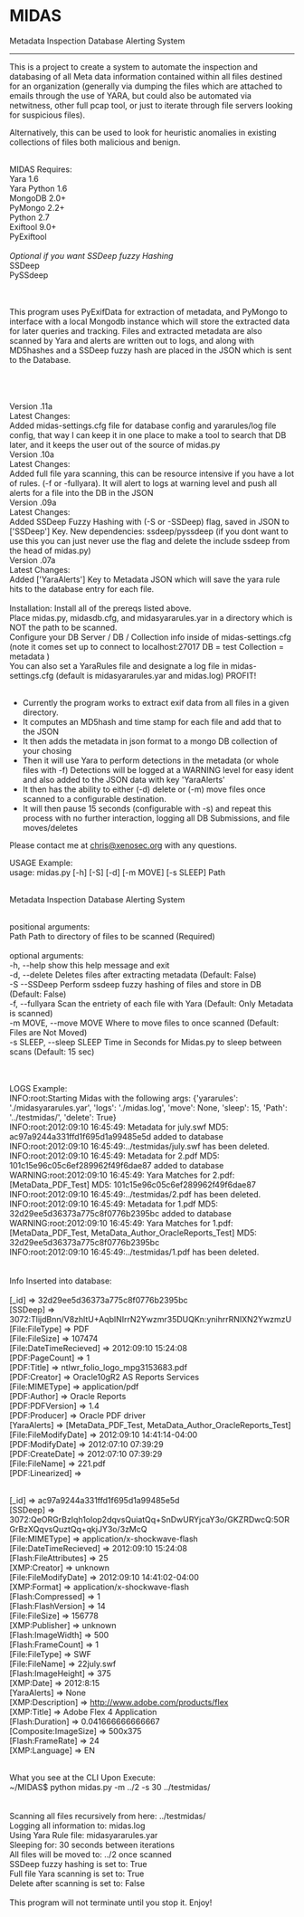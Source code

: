 MIDAS
=====

Metadata Inspection Database Alerting System

_____________________

This is a project to create a system to automate the inspection and databasing of all Meta data information
contained within all files destined for an organization (generally via dumping the files which are attached
to emails through the use of YARA, but could also be automated via netwitness, other full pcap tool, or just
to iterate through file servers looking for suspicious files). <br>

Alternatively, this can be used to look for heuristic anomalies in existing collections of files both malicious
and benign. <br><br>

MIDAS Requires: <br>
Yara 1.6 <br>
Yara Python 1.6 <br>
MongoDB 2.0+ <br>
PyMongo 2.2+ <br>
Python 2.7 <br>
Exiftool 9.0+ <br>
PyExiftool  <br><br>
*Optional if you want SSDeep fuzzy Hashing* <br>
SSDeep <br>
PySSdeep <br>

<br><br>
This program uses PyExifData for extraction of metadata, and PyMongo to interface with a local Mongodb instance which will
store the extracted data for later queries and tracking. Files and extracted metadata are also scanned by Yara and alerts 
are written out to logs, and along with MD5hashes and a SSDeep fuzzy hash are placed in the JSON which is sent to the Database.
<br><br>

<br><br>
Version .11a
<br>
Latest Changes:<br>
Added midas-settings.cfg file for database config and yararules/log file config, that way I can keep it in one place to make a tool to search that DB later, and it keeps the user out of the source of midas.py<br>
Version .10a
<br>
Latest Changes:<br>
Added full file yara scanning, this can be resource intensive if you have a lot of rules. (-f or -fullyara). It will alert to logs at warning level and push all alerts for a file into the DB in the JSON<br>
Version .09a
<br>
Latest Changes:<br>
Added SSDeep Fuzzy Hashing with (-S or -SSDeep) flag, saved in JSON to ['SSDeep'] Key. New dependencies: ssdeep/pyssdeep (if you dont want to use this you can just never use the flag and delete the include ssdeep from the head of midas.py)
<br>
Version .07a
<br>
Latest Changes:<br>
Added ['YaraAlerts'] Key to Metadata JSON which will save the yara rule hits to the database entry for each file.
<br><br>
Installation: Install all of the prereqs listed above. <br> 
Place midas.py, midasdb.cfg, and midasyararules.yar in a directory which is NOT the path to be scanned. <br>
Configure your DB Server / DB / Collection info inside of midas-settings.cfg (note it comes set up to connect to localhost:27017 DB = test Collection = metadata ) <br>
You can also set a YaraRules file and designate a log file in midas-settings.cfg (default is midasyararules.yar and midas.log)
PROFIT!
<br><br>

- Currently the program works to extract exif data from all files in a given directory. 
- It computes an MD5hash and time stamp for each file and add that to the JSON 
- It then adds the metadata in json format to a mongo DB collection of your chosing 
- Then it will use Yara to perform detections in the metadata (or whole files with -f) Detections will be logged at a WARNING level for easy ident and also added to the JSON data with key 'YaraAlerts' 
- It then has the ability to either (-d) delete or (-m) move files once scanned to a configurable destination.  
- It will then pause 15 seconds (configurable with -s) and repeat this process with no further interaction, logging all DB Submissions, and file moves/deletes 

Please contact me at chris@xenosec.org with any questions. 

USAGE Example: <br>
usage: midas.py [-h] [-S] [-d] [-m MOVE] [-s SLEEP] Path <br><br>

Metadata Inspection Database Alerting System <br><br>

positional arguments: <br>
  Path                  Path to directory of files to be scanned (Required) <br><br>
optional arguments:<br>
  -h, --help            show this help message and exit <br>
  -d, --delete          Deletes files after extracting metadata (Default: False) <br>
  -S  --SSDeep         Perform ssdeep fuzzy hashing of files and store in DB (Default: False)<br>
  -f, --fullyara        Scan the entriety of each file with Yara (Default: Only Metadata is scanned)<br>
  -m MOVE, --move MOVE  Where to move files to once scanned (Default: Files are Not Moved) <br>
  -s SLEEP, --sleep SLEEP Time in Seconds for Midas.py to sleep between scans (Default: 15 sec)<br>

<br>
<br>
LOGS Example:<br>
INFO:root:Starting Midas with the following args: {'yararules': './midasyararules.yar', 'logs': './midas.log', 'move': None, 'sleep': 15, 'Path': '../testmidas/', 'delete': True} <br>
INFO:root:2012:09:10 16:45:49: Metadata for july.swf MD5: ac97a9244a331ffd1f695d1a99485e5d added to database <br>
INFO:root:2012:09:10 16:45:49:../testmidas/july.swf has been deleted. <br>
INFO:root:2012:09:10 16:45:49: Metadata for 2.pdf MD5: 101c15e96c05c6ef289962f49f6dae87 added to database <br>
WARNING:root:2012:09:10 16:45:49: Yara Matches for 2.pdf: [MetaData_PDF_Test] MD5: 101c15e96c05c6ef289962f49f6dae87 <br>
INFO:root:2012:09:10 16:45:49:../testmidas/2.pdf has been deleted. <br>
INFO:root:2012:09:10 16:45:49: Metadata for 1.pdf MD5: 32d29ee5d36373a775c8f0776b2395bc added to database <br>
WARNING:root:2012:09:10 16:45:49: Yara Matches for 1.pdf: [MetaData_PDF_Test, MetaData_Author_OracleReports_Test] MD5: 32d29ee5d36373a775c8f0776b2395bc <br>
INFO:root:2012:09:10 16:45:49:../testmidas/1.pdf has been deleted.<br>
<br>
<br>
Info Inserted into database:
<br><br>
[_id] => 32d29ee5d36373a775c8f0776b2395bc<br>
[SSDeep] => 3072:TlijdBnn/V8zhltU+AqblNIrrN2Ywzmr35DUQKn:ynihrrRNIXN2YwzmzU<br>
[File:FileType] => PDF<br>
[File:FileSize] => 107474<br>
[File:DateTimeRecieved] => 2012:09:10 15:24:08 <br>
[PDF:PageCount] => 1<br>
[PDF:Title] => ntlwr_folio_logo_mpg3153683.pdf<br>
[PDF:Creator] => Oracle10gR2 AS Reports Services<br>
[File:MIMEType] => application/pdf<br>
[PDF:Author] => Oracle Reports<br>
[PDF:PDFVersion] => 1.4<br>
[PDF:Producer] => Oracle PDF driver<br>
[YaraAlerts] => [MetaData_PDF_Test, MetaData_Author_OracleReports_Test]<br>
[File:FileModifyDate] => 2012:09:10 14:41:14-04:00<br>
[PDF:ModifyDate] => 2012:07:10 07:39:29<br>
[PDF:CreateDate] => 2012:07:10 07:39:29<br>
[File:FileName] => 221.pdf<br>
[PDF:Linearized] => <br><br>

[_id] => ac97a9244a331ffd1f695d1a99485e5d<br>
[SSDeep] => 3072:QeORGrBzIqh1olop2dqvsQuiatQq+SnDwURYjcaY3o/GKZRDwcQ:5ORGrBzXQqvsQuztQq+qkjJY3o/3zMcQ<br>
[File:MIMEType] => application/x-shockwave-flash<br>
[File:DateTimeRecieved] => 2012:09:10 15:24:08<br>
[Flash:FileAttributes] => 25<br>
[XMP:Creator] => unknown<br>
[File:FileModifyDate] => 2012:09:10 14:41:02-04:00<br>
[XMP:Format] => application/x-shockwave-flash<br>
[Flash:Compressed] => 1<br>
[Flash:FlashVersion] => 14<br>
[File:FileSize] => 156778<br>
[XMP:Publisher] => unknown<br>
[Flash:ImageWidth] => 500<br>
[Flash:FrameCount] => 1<br>
[File:FileType] => SWF<br>
[File:FileName] => 22july.swf<br>
[Flash:ImageHeight] => 375<br>
[XMP:Date] => 2012:8:15<br>
[YaraAlerts] => None<br>
[XMP:Description] => http://www.adobe.com/products/flex<br>
[XMP:Title] => Adobe Flex 4 Application<br>
[Flash:Duration] => 0.041666666666667<br>
[Composite:ImageSize] => 500x375<br>
[Flash:FrameRate] => 24<br>
[XMP:Language] => EN<br>
<br>

What you see at the CLI Upon Execute:<br>
~/MIDAS$ python midas.py -m ../2 -s 30 ../testmidas/<br>
<br>
<br>
 Scanning all files recursively from here: ../testmidas/<br>
 Logging all information to: midas.log<br>
 Using Yara Rule file: midasyararules.yar<br>
 Sleeping for: 30 seconds between iterations<br>
 All files will be moved to: ../2 once scanned<br>
 SSDeep fuzzy hashing is set to: True<br>
 Full file Yara scanning is set to: True<br>
 Delete after scanning is set to: False<br>
<br>
 This program will not terminate until you stop it. Enjoy!<br> 
